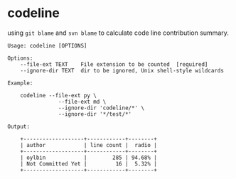 # codeline

using `git blame` and `svn blame` to calculate code line contribution summary.


    Usage: codeline [OPTIONS]

    Options:
        --file-ext TEXT    File extension to be counted  [required]
        --ignore-dir TEXT  dir to be ignored, Unix shell-style wildcards
    
    Example:
    
        codeline --file-ext py \
                    --file-ext md \
                    --ignore-dir 'codeline/*' \
                    --ignore-dir '*/test/*'
                    
    Output:
    
        +-------------------+------------+--------+
        | author            | line count |  radio |
        +-------------------+------------+--------+
        | oylbin            |        285 | 94.68% |
        | Not Committed Yet |         16 |  5.32% |
        +-------------------+------------+--------+
